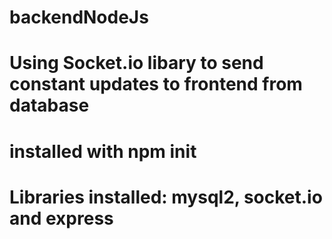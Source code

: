 # backendNodeJs
# Using Socket.io libary to send constant updates to frontend from database
# installed with npm init
# Libraries installed: mysql2, socket.io and express
